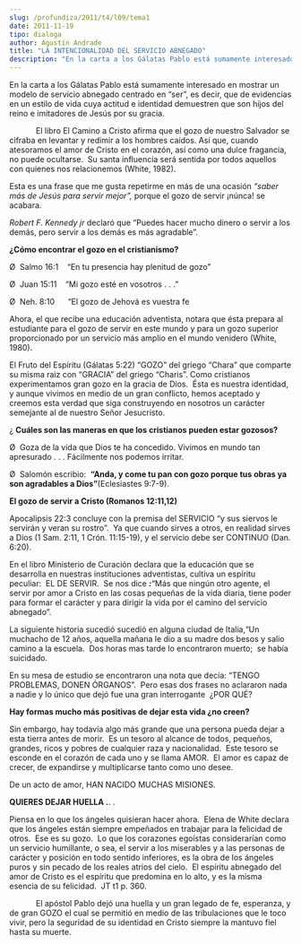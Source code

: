 ```yaml
---
slug: /profundiza/2011/t4/l09/tema1
date: 2011-11-19
tipo: dialoga
author: Agustín Andrade
title: "LA INTENCIONALIDAD DEL SERVICIO ABNEGADO"
description: "En la carta a los Gálatas Pablo está sumamente interesado en mostrar un modelo  de servicio abnegado centrado en “ser”, es decir, que de evidencias en un  estilo de vida cuya actitud e identidad demuestren que son hijos del reino e  imitadores de Jesús por su gracia."
---
```


En la carta a los Gálatas Pablo está sumamente interesado en mostrar un modelo de servicio abnegado centrado en “ser”, es decir, que de evidencias en un estilo de vida cuya actitud e identidad demuestren que son hijos del reino e imitadores de Jesús por su gracia.

            El libro El Camino a Cristo afirma que el gozo de nuestro Salvador se cifraba en levantar y redimir a los hombres caídos. Así que, cuando atesoramos el amor de Cristo en el corazón, así como una dulce fragancia, no puede ocultarse.  Su santa influencia será sentida por todos aquellos con quienes nos relacionemos (White, 1982).

Esta es una frase que me gusta repetirme en más de una ocasión _“saber más de Jesús para servir mejor”,_ porque el gozo de servir ¡núnca! se acabara.

_Robert F. Kennedy jr_ declaró que “Puedes hacer mucho dinero o servir a los demás, pero servir a los demás es más agradable”.

**¿Cómo encontrar el gozo en el cristianismo?**

Ø  Salmo 16:1    “En tu presencia hay plenitud de gozo”

Ø  Juan 15:11    “Mi gozo esté en vosotros . . .”

Ø  Neh. 8:10      “El gozo de Jehová es vuestra fe

Ahora, el que recibe una educación adventista, notara que ésta prepara al estudiante para el gozo de servir en este mundo y para un gozo superior proporcionado por un servicio más amplio en el mundo venidero (White, 1980).

El Fruto del Espíritu (Gálatas 5:22) “GOZO” del griego “Chara” que comparte su misma raiz con “GRACIA” del griego “Charis”. Como cristianos experimentamos gran gozo en la gracia de Dios.  Ésta es nuestra identidad, y aunque vivimos en medio de un gran conflicto, hemos aceptado y creemos esta verdad que siga construyendo en nosotros un carácter semejante al de nuestro Señor Jesucristo.

¿ **Cuáles son las maneras en que los cristianos pueden estar gozosos?**

Ø  Goza de la vida que Dios te ha concedido. Vivimos en mundo tan apresurado . . . Fácilmente nos podemos irritar.

Ø  Salomón escribio:  **“Anda, y come tu pan con gozo porque tus obras ya son agradables a Dios”**(Eclesiastes 9:7-9).

**El gozo de servir a Cristo (Romanos 12:11,12)**

Apocalipsis 22:3 concluye con la premisa del SERVICIO “y sus siervos le servirán y veran su rostro”.  Ya que cuando sirves a otros, en realidad sirves a Dios (1 Sam. 2:11, 1 Crón. 11:15-19), y el servicio debe ser CONTINUO (Dan. 6:20).

En el libro Ministerio de Curación declara que la educación que se desarrolla en nuestras instituciones adventistas, cultiva un espíritu peculiar:  EL DE SERVIR.  Se nos dice **_:_**“Más que ningún otro agente, el servir por amor a Cristo en las cosas pequeñas de la vida diaria, tiene poder para formar el carácter y para dirigir la vida por el camino del servicio abnegado”.

La siguiente historia sucedió sucedió en alguna ciudad de Italia,“Un muchacho de 12 años, aquella mañana le dio a su madre dos besos y salio camino a la escuela.  Dos horas mas tarde lo encontraron muerto;  se había suicidado.

En su mesa de estudio se encontraron una nota que decía: “TENGO PROBLEMAS, DONEN ÓRGANOS”.  Pero esas dos frases no aclararon nada a nadie y lo único que dejó fue una gran interrogante  ¿POR QUÉ?

**Hay formas mucho más positivas de dejar esta vida ¿no creen?**

Sin embargo, hay todavía algo más grande que una persona pueda dejar a esta tierra antes de morir.  Es un tesoro al alcance de todos, pequeños, grandes, ricos y pobres de cualquier raza y nacionalidad.  Este tesoro se esconde en el corazón de cada uno y se llama AMOR.  El amor es capaz de crecer, de expandirse y multiplicarse tanto como uno desee.

De un acto de amor, HAN NACIDO MUCHAS MISIONES.

**QUIERES DEJAR HUELLA .**. .

Piensa en lo que los ángeles quisieran hacer ahora.  Elena de White declara que los ángeles están siempre empeñados en trabajar para la felicidad de otros.  Ese es su gozo.  Lo que los corazones egoístas considerarían como un servicio humillante, o sea, el servir a los miserables y a las personas de carácter y posición en todo sentido inferiores, es la obra de los ángeles puros y sin pecado de los reales atrios del cielo.  El espíritu abnegado del amor de Cristo es el espíritu que predomina en lo alto, y es la misma esencia de su felicidad.  JT t1 p. 360.

            El apóstol Pablo dejó una huella y un gran legado de fe, esperanza, y de gran GOZO el cual se permitió en medio de las tribulaciones que le toco vivir, pero la seguridad de su identidad en Cristo siempre la mantuvo fiel hasta su muerte.
